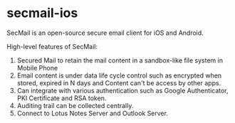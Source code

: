 secmail-ios
===========

SecMail is an open-source secure email client for iOS and Android.

High-level features of SecMail:

1. Secured Mail to retain the mail content in a sandbox-like file system in Mobile Phone
2. Email content is under data life cycle control such as encrypted when stored, expired in N days and Content can't be access by other apps.
3. Can integrate with various authentication such as Google Authenticator, PKI Certificate and RSA token.
4. Auditing trail can be collected centrally.
5. Connect to Lotus Notes Server and Outlook Server. 
